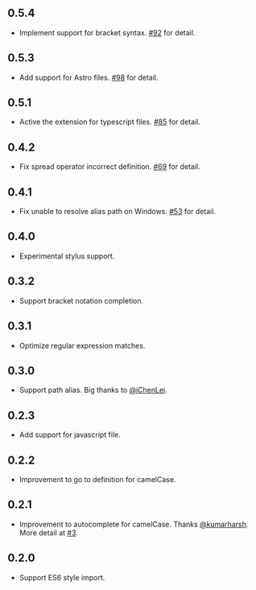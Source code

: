 ## 0.5.4

- Implement support for bracket syntax. [#92](https://github.com/clinyong/vscode-css-modules/pull/92) for detail.

## 0.5.3

- Add support for Astro files. [#98](https://github.com/clinyong/vscode-css-modules/pull/98) for detail.

## 0.5.1

- Active the extension for typescript files. [#85](https://github.com/clinyong/vscode-css-modules/pull/85) for detail.

## 0.4.2

- Fix spread operator incorrect definition. [#69](https://github.com/clinyong/vscode-css-modules/pull/69) for detail.

## 0.4.1

- Fix unable to resolve alias path on Windows. [#53](https://github.com/clinyong/vscode-css-modules/issues/53) for detail.

## 0.4.0

- Experimental stylus support.

## 0.3.2

- Support bracket notation completion.

## 0.3.1

- Optimize regular expression matches.

## 0.3.0

- Support path alias. Big thanks to [@iChenLei](https://github.com/iChenLei).

## 0.2.3

- Add support for javascript file.

## 0.2.2

- Improvement to go to definition for camelCase.

## 0.2.1

- Improvement to autocomplete for camelCase. Thanks [@kumarharsh](https://github.com/kumarharsh). More detail at [#3](https://github.com/clinyong/vscode-css-modules/issues/3).

## 0.2.0

- Support ES6 style import.
